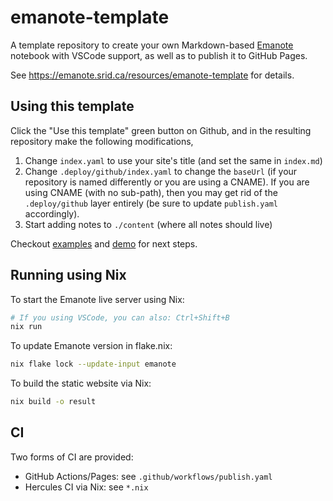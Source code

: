 # emanote-template

A template repository to create your own Markdown-based [Emanote](https://github.com/srid/emanote) notebook with VSCode support, as well as to publish it to GitHub Pages.

See https://emanote.srid.ca/resources/emanote-template for details.

## Using this template

Click the "Use this template" green button on Github, and in the resulting repository make the following modifications,

1. Change `index.yaml` to use your site's title (and set the same in `index.md`)
2. Change `.deploy/github/index.yaml` to change the `baseUrl` (if your repository is named differently or you are using a CNAME). If you are using CNAME (with no sub-path), then you may get rid of the `.deploy/github` layer entirely (be sure to update `publish.yaml` accordingly).
3. Start adding notes to `./content` (where all notes should live)

Checkout [examples](https://emanote.srid.ca/examples) and [demo](https://emanote.srid.ca/demo) for next steps.

## Running using Nix

To start the Emanote live server using Nix:

```sh
# If you using VSCode, you can also: Ctrl+Shift+B
nix run
```

To update Emanote version in flake.nix:

```sh
nix flake lock --update-input emanote
```

To build the static website via Nix:

```sh
nix build -o result
```

## CI

Two forms of CI are provided:

- GitHub Actions/Pages: see `.github/workflows/publish.yaml`
- Hercules CI via Nix: see `*.nix`